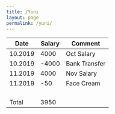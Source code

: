 ```yaml
---
title: /Yuni
layout: page
permalink: /yuni/
---
```


| Date    | Salary | Comment       |
| ------- | ------ | ------------- |
| 10.2019 | 4000   | Oct Salary    |
| 10.2019 | -4000  | Bank Transfer |
| 11.2019 | 4000   | Nov Salary    |
| 11.2019 | -50    | Face Cream    |
|         |        |               |
|         |        |               |
|         |        |               |
|         |        |               |
| Total   | 3950   |               |

